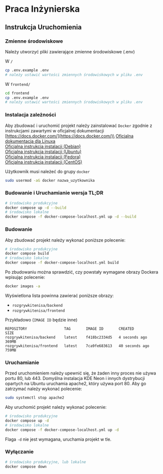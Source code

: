 # Praca Inżynierska

## Instrukcja Uruchomienia

### Zmienne środowiskowe

Należy utworzyć pliki zawierające zmienne środowiskowe (.env)

W `/`
```bash
cp .env.example .env
# należy ustawić wartości zmiennych środowiskowych w pliku .env
```

W `frontend/`
```bash
cd frontend
cp .env.example .env
# należy ustawić wartości zmiennych środowiskowych w pliku .env
```


### Instalacja zależności

Aby zbudować i uruchomić projekt należy zainstalować `Docker` zgodnie z instrukcjami zawartymi w oficjalnej dokumentacji\
[https://docs.docker.com/](https://docs.docker.com/)\
[Oficjalna dokumentacja dla Linuxa](https://docs.docker.com/engine/install/)\
[Oficjalna instrukcja instalacji (Debian)](https://docs.docker.com/engine/install/debian/)\
[Oficjalna instrukcja instalacji (Ubuntu)](https://docs.docker.com/engine/install/ubuntu/)\
[Oficjalna instrukcja instalacji (Fedora)](https://docs.docker.com/engine/install/fedora/)\
[Oficjalna instrukcja instalacji (CentOS)](https://docs.docker.com/engine/install/centos/)

Użytkownik musi należeć do grupy `docker`

```bash
sudo usermod -aG docker nazwa_uzytkownika
```

### Budowanie i Uruchamianie wersja TL;DR

```bash
# środowisko produkcyjne
docker compose up -d --build
# środowisko lokalne
docker compose -f docker-compose-localhost.yml up -d --build
```

### Budowanie

Aby zbudować projekt należy wykonać poniższe polecenie:

```bash
# środowisko produkcyjne
docker compose build
# środowisko lokalne
docker compose -f docker-compose-localhost.yml build
```

Po zbudowaniu można sprawdzić, czy powstały wymagane obrazy Dockera wpisując polecenie:

```bash
docker images -a
```

Wyświetlona lista powinna zawierać poniższe obrazy:

-   `rozgrywkitenisa/backend`
-   `rozgrywkitenisa/frontend`

Przykładowo (`IMAGE ID` będzie inne)

```
REPOSITORY                 TAG       IMAGE ID       CREATED         SIZE
rozgrywkitenisa/backend    latest    f418bc2334d5   4 seconds ago   369MB
rozgrywkitenisa/frontend   latest    7ca9fe683613   40 seconds ago  759MB

```

### Uruchamianie

Przed uruchomieniem należy upewnić się, że żaden inny proces nie używa portu 80, lub 443.
Domyślna instalacja KDE Neon i innych dystrybucji opartych na Ubuntu uruchamia apache2, który używa port 80.
Aby go zatrzymać należy wykonać polecenie:

```bash
sudo systemctl stop apache2
```

Aby uruchomić projekt należy wykonać polecenie:

```bash
# środowisko produkcyjne
docker compose up -d
# środowisko lokalne
docker compose -f docker-compose-localhost.yml up -d
```

Flaga `-d` nie jest wymagana, uruchamia projekt w tle.


### Wyłączanie

```bash
# środowisko produkcyjne, lub lokalne
docker compose down
```
